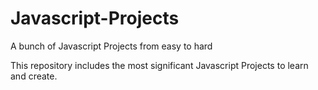 # Javascript-Projects
A bunch of Javascript Projects from easy to hard

This repository includes the most significant Javascript Projects to learn and create. 
